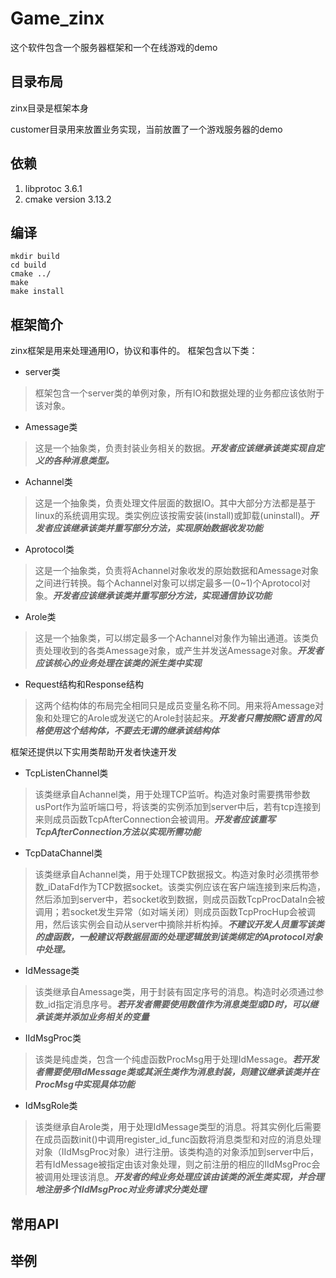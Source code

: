 # Game_zinx
这个软件包含一个服务器框架和一个在线游戏的demo

## 目录布局
zinx目录是框架本身

customer目录用来放置业务实现，当前放置了一个游戏服务器的demo

## 依赖
1. libprotoc 3.6.1
2. cmake version 3.13.2

## 编译
```
mkdir build
cd build
cmake ../
make
make install
```

## 框架简介
zinx框架是用来处理通用IO，协议和事件的。
框架包含以下类：
+ server类
> 框架包含一个server类的单例对象，所有IO和数据处理的业务都应该依附于该对象。
+ Amessage类
> 这是一个抽象类，负责封装业务相关的数据。***开发者应该继承该类实现自定义的各种消息类型。***
+ Achannel类
> 这是一个抽象类，负责处理文件层面的数据IO。其中大部分方法都是基于linux的系统调用实现。类实例应该按需安装(install)或卸载(uninstall)。***开发者应该继承该类并重写部分方法，实现原始数据收发功能***
+ Aprotocol类
> 这是一个抽象类，负责将Achannel对象收发的原始数据和Amessage对象之间进行转换。每个Achannel对象可以绑定最多一(0~1)个Aprotocol对象。***开发者应该继承该类并重写部分方法，实现通信协议功能***
+ Arole类
> 这是一个抽象类，可以绑定最多一个Achannel对象作为输出通道。该类负责处理收到的各类Amessage对象，或产生并发送Amessage对象。***开发者应该核心的业务处理在该类的派生类中实现***
+ Request结构和Response结构
> 这两个结构体的布局完全相同只是成员变量名称不同。用来将Amessage对象和处理它的Arole或发送它的Arole封装起来。***开发者只需按照C语言的风格使用这个结构体，不要去无谓的继承该结构体***

框架还提供以下实用类帮助开发者快速开发
+ TcpListenChannel类
> 该类继承自Achannel类，用于处理TCP监听。构造对象时需要携带参数usPort作为监听端口号，将该类的实例添加到server中后，若有tcp连接到来则成员函数TcpAfterConnection会被调用。***开发者应该重写TcpAfterConnection方法以实现所需功能***
+ TcpDataChannel类
> 该类继承自Achannel类，用于处理TCP数据报文。构造对象时必须携带参数_iDataFd作为TCP数据socket。该类实例应该在客户端连接到来后构造，然后添加到server中，若socket收到数据，则成员函数TcpProcDataIn会被调用；若socket发生异常（如对端关闭）则成员函数TcpProcHup会被调用，然后该实例会自动从server中摘除并析构掉。***不建议开发人员重写该类的虚函数，一般建议将数据层面的处理逻辑放到该类绑定的Aprotocol对象中处理。***
+ IdMessage类
> 该类继承自Amessage类，用于封装有固定序号的消息。构造时必须通过参数_id指定消息序号。***若开发者需要使用数值作为消息类型或ID时，可以继承该类并添加业务相关的变量***
+ IIdMsgProc类
> 该类是纯虚类，包含一个纯虚函数ProcMsg用于处理IdMessage。***若开发者需要使用IdMessage类或其派生类作为消息封装，则建议继承该类并在ProcMsg中实现具体功能***
+ IdMsgRole类
> 该类继承自Arole类，用于处理IdMessage类型的消息。将其实例化后需要在成员函数init()中调用register_id_func函数将消息类型和对应的消息处理对象（IIdMsgProc对象）进行注册。该类构造的对象添加到server中后，若有IdMessage被指定由该对象处理，则之前注册的相应的IIdMsgProc会被调用处理该消息。***开发者的纯业务处理应该由该类的派生类实现，并合理地注册多个IIdMsgProc对业务请求分类处理***

## 常用API

## 举例
